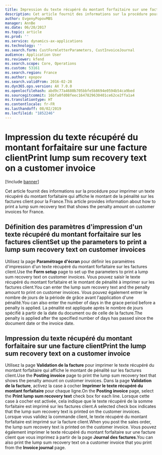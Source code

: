 ```yaml
---
title: Impression du texte récupéré du montant forfaitaire sur une facture client
description: Cet article fournit des informations sur la procédure pour imprimer un texte récupéré du montant forfaitaire qui affiche le montant de la pénalité sur les factures client.
author: EvgenyPopovMBS
manager: AnnBe
ms.date: 06/20/2017
ms.topic: article
ms.prod: ''
ms.service: dynamics-ax-applications
ms.technology: ''
ms.search.form: CustFormletterParameters, CustInvoiceJournal
audience: Application User
ms.reviewer: kfend
ms.search.scope: Core, Operations
ms.custom: 53161
ms.search.region: France
ms.author: epopov
ms.search.validFrom: 2016-02-28
ms.dyn365.ops.version: AX 7.0.0
ms.openlocfilehash: abd9c77a4680b705bbfe5b8694e0594b54ca9bed
ms.sourcegitcommit: 16bfa0fd08feec1647829630401ce62ce2ffa1a4
ms.translationtype: HT
ms.contentlocale: fr-FR
ms.lasthandoff: 08/02/2019
ms.locfileid: "1852246"
---
```

# <a name="print-lump-sum-recovery-text-on-a-customer-invoice"></a><span data-ttu-id="ba12c-103">Impression du texte récupéré du montant forfaitaire sur une facture client</span><span class="sxs-lookup"><span data-stu-id="ba12c-103">Print lump sum recovery text on a customer invoice</span></span>

[!include [banner](../includes/banner.md)]

<span data-ttu-id="ba12c-104">Cet article fournit des informations sur la procédure pour imprimer un texte récupéré du montant forfaitaire qui affiche le montant de la pénalité sur les factures client pour la France.</span><span class="sxs-lookup"><span data-stu-id="ba12c-104">This article provides information about how to print a lump sum recovery text that shows the penalty amount on customer invoices for France.</span></span>

## <a name="set-up-the-parameters-to-print-a-lump-sum-recovery-text-on-customer-invoices"></a><span data-ttu-id="ba12c-105">Définition des paramètres d'impression d'un texte récupéré du montant forfaitaire sur les factures client</span><span class="sxs-lookup"><span data-stu-id="ba12c-105">Set up the parameters to print a lump sum recovery text on customer invoices</span></span>

<span data-ttu-id="ba12c-106">Utilisez la page **Paramétrage d'écran** pour définir les paramètres d'impression d'un texte récupéré du montant forfaitaire sur les factures client.</span><span class="sxs-lookup"><span data-stu-id="ba12c-106">Use the **Form setup** page to set up the parameters to print a lump sum recovery text on customer invoices.</span></span> <span data-ttu-id="ba12c-107">Vous pouvez saisir le texte récupéré du montant forfaitaire et le montant de pénalité à imprimer sur les factures client.</span><span class="sxs-lookup"><span data-stu-id="ba12c-107">You can enter the lump sum recovery text and the penalty amount to print on customer invoices.</span></span> <span data-ttu-id="ba12c-108">Vous pouvez également entrer le nombre de jours de la période de grâce avant l'application d'une pénalité.</span><span class="sxs-lookup"><span data-stu-id="ba12c-108">You can also enter the number of days in the grace period before a penalty is applied.</span></span> <span data-ttu-id="ba12c-109">La pénalité est appliquée après le nombre de jours spécifié à partir de la date du document ou de celle de la facture.</span><span class="sxs-lookup"><span data-stu-id="ba12c-109">The penalty is applied after the specified number of days has passed since the document date or the invoice date.</span></span>

## <a name="print-the-lump-sum-recovery-text-on-a-customer-invoice"></a><span data-ttu-id="ba12c-110">Impression du texte récupéré du montant forfaitaire sur une facture client</span><span class="sxs-lookup"><span data-stu-id="ba12c-110">Print the lump sum recovery text on a customer invoice</span></span>
<span data-ttu-id="ba12c-111">Utilisez la page **Validation de la facture** pour imprimer le texte récupéré du montant forfaitaire qui affiche le montant de pénalité sur les factures client.</span><span class="sxs-lookup"><span data-stu-id="ba12c-111">Use the **Posting invoice** page to print the lump sum recovery text that shows the penalty amount on customer invoices.</span></span> <span data-ttu-id="ba12c-112">Dans la page **Validation de la facture**, activez la case à cocher **Imprimer le texte récupéré du montant forfaitaire** pour chaque ligne.</span><span class="sxs-lookup"><span data-stu-id="ba12c-112">On the **Posting invoice** page, select the **Print lump sum recovery text** check box for each line.</span></span> <span data-ttu-id="ba12c-113">Lorsque cette case à cocher est activée, cela indique que le texte récupéré de la somme forfaitaire est imprimé sur les factures client.</span><span class="sxs-lookup"><span data-stu-id="ba12c-113">A selected check box indicates that the lump sum recovery text is printed on the customer invoices.</span></span> <span data-ttu-id="ba12c-114">Lorsque vous validez la commande client, le texte récupéré du montant forfaitaire est imprimé sur la facture client.</span><span class="sxs-lookup"><span data-stu-id="ba12c-114">When you post the sales order, the lump sum recovery text is printed on the customer invoice.</span></span> <span data-ttu-id="ba12c-115">Vous pouvez également imprimer le texte récupéré du montant forfaitaire sur une facture client que vous imprimez à partir de la page **Journal des factures**.</span><span class="sxs-lookup"><span data-stu-id="ba12c-115">You can also print the lump sum recovery text on a customer invoice that you print from the **Invoice journal** page.</span></span>



